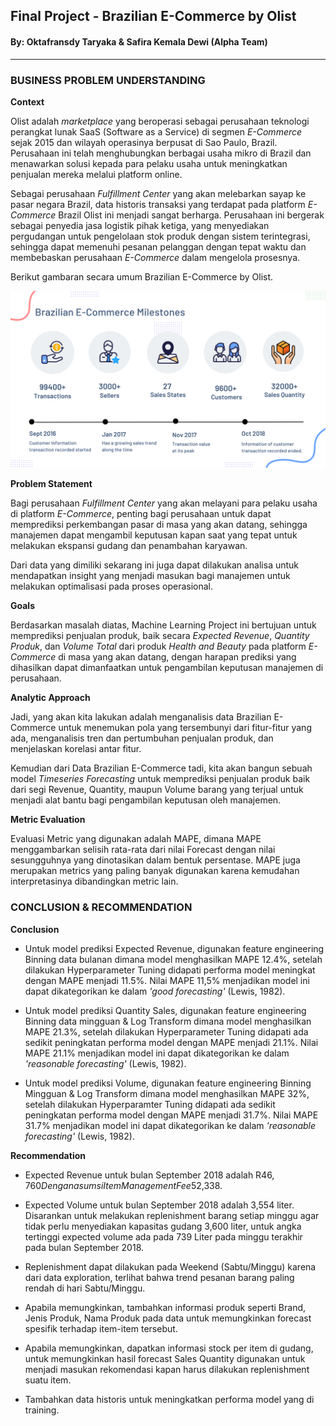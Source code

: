 ## Final Project - Brazilian E-Commerce by Olist
#### By: Oktafransdy Taryaka & Safira Kemala Dewi (Alpha Team)
<hr>

<!-- ABOUT THE PROJECT -->
### BUSINESS PROBLEM UNDERSTANDING

**Context**

Olist adalah *marketplace* yang beroperasi sebagai perusahaan teknologi perangkat lunak SaaS (Software as a Service) di segmen *E-Commerce* sejak 2015 dan wilayah operasinya berpusat di Sao Paulo, Brazil. Perusahaan ini telah menghubungkan berbagai usaha mikro di Brazil dan menawarkan solusi kepada para pelaku usaha untuk meningkatkan penjualan mereka melalui platform online. 

Sebagai perusahaan <i>Fulfillment Center</i> yang akan melebarkan sayap ke pasar negara Brazil, data historis transaksi yang terdapat pada platform <i>E-Commerce</i> Brazil Olist ini menjadi sangat berharga. Perusahaan ini bergerak sebagai penyedia jasa logistik pihak ketiga, yang menyediakan pergudangan untuk pengelolaan stok produk dengan sistem terintegrasi, sehingga dapat memenuhi pesanan pelanggan dengan tepat waktu dan membebaskan perusahaan <i>E-Commerce</i> dalam mengelola prosesnya. 

Berikut gambaran secara umum Brazilian E-Commerce by Olist.

![Overview](https://github.com/PurwadhikaDev/AlphaTeam_JC_DS_VL_06_FinalProject/blob/4f661ae398a79c8acde147a9ff0d072056df9a83/Brazilian%20E-Commerce%20Milestones.png?raw=True)

**Problem Statement**

Bagi perusahaan <i>Fulfillment Center</i> yang akan melayani para pelaku usaha di platform <i>E-Commerce</i>, penting bagi perusahaan untuk dapat memprediksi perkembangan pasar di masa yang akan datang, sehingga manajemen dapat mengambil keputusan kapan saat yang tepat untuk melakukan ekspansi gudang dan penambahan karyawan.

Dari data yang dimiliki sekarang ini juga dapat dilakukan analisa untuk mendapatkan insight yang menjadi masukan bagi manajemen untuk melakukan optimalisasi pada proses operasional. 

**Goals**

Berdasarkan masalah diatas, Machine Learning Project ini bertujuan untuk memprediksi penjualan produk, baik secara *Expected Revenue*, *Quantity Produk*, dan *Volume Total* dari produk *Health and Beauty* pada platform <i>E-Commerce</i> di masa yang akan datang, dengan harapan prediksi yang dihasilkan dapat dimanfaatkan untuk pengambilan keputusan manajemen di perusahaan. 

**Analytic Approach**

Jadi, yang akan kita lakukan adalah menganalisis data Brazilian E-Commerce untuk menemukan pola yang tersembunyi dari fitur-fitur yang ada, menganalisis tren dan pertumbuhan penjualan produk, dan menjelaskan korelasi antar fitur.

Kemudian dari Data Brazilian E-Commerce tadi, kita akan bangun sebuah model *Timeseries Forecasting* untuk memprediksi penjualan produk baik dari segi Revenue, Quantity, maupun Volume barang yang terjual untuk menjadi alat bantu bagi pengambilan keputusan oleh manajemen.


**Metric Evaluation**

Evaluasi Metric yang digunakan adalah MAPE, dimana MAPE menggambarkan selisih rata-rata dari nilai Forecast dengan nilai sesungguhnya yang dinotasikan dalam bentuk persentase. MAPE juga merupakan metrics yang paling banyak digunakan karena kemudahan interpretasinya dibandingkan metric lain.


### **CONCLUSION & RECOMMENDATION**

**Conclusion**

* Untuk model prediksi Expected Revenue, digunakan feature engineering Binning data bulanan dimana model menghasilkan MAPE 12.4%, setelah dilakukan Hyperparameter Tuning didapati performa model meningkat dengan MAPE menjadi 11.5%. Nilai MAPE 11,5% menjadikan model ini dapat dikategorikan ke dalam *'good forecasting'* (Lewis, 1982).

* Untuk model prediksi Quantity Sales, digunakan feature engineering Binning data mingguan & Log Transform dimana model menghasilkan MAPE 21.3%, setelah dilakukan Hyperparameter Tuning didapati ada sedikit peningkatan performa model dengan MAPE menjadi 21.1%. Nilai MAPE 21.1% menjadikan model ini dapat dikategorikan ke dalam *'reasonable forecasting'* (Lewis, 1982).

* Untuk model prediksi Volume, digunakan feature engineering Binning Mingguan & Log Transform dimana model menghasilkan MAPE 32%, setelah dilakukan Hyperparamter Tuning didapati ada sedikit peningkatan performa model dengan MAPE menjadi 31.7%. Nilai MAPE 31.7% menjadikan model ini dapat dikategorikan ke dalam *'reasonable forecasting'* (Lewis, 1982).


**Recommendation**

* Expected Revenue untuk bulan September 2018 adalah R$46,760 Dengan asumsi Item Management Fee 5%, maka expected income dari perusahaan adalah R$2,338.

* Expected Volume untuk bulan September 2018 adalah 3,554 liter. Disarankan untuk melakukan replenishment barang setiap minggu agar tidak perlu menyediakan kapasitas gudang 3,600 liter, untuk angka tertinggi expected volume ada pada 739 Liter pada minggu terakhir pada bulan September 2018.

* Replenishment dapat dilakukan pada Weekend (Sabtu/Minggu) karena dari data exploration, terlihat bahwa trend pesanan barang paling rendah di hari Sabtu/Minggu.

* Apabila memungkinkan, tambahkan informasi produk seperti Brand, Jenis Produk, Nama Produk pada data untuk memungkinkan forecast spesifik terhadap item-item tersebut.

* Apabila memungkinkan, dapatkan informasi stock per item di gudang, untuk memungkinkan hasil forecast Sales Quantity digunakan untuk menjadi masukan rekomendasi kapan harus dilakukan replenishment suatu item.

* Tambahkan data historis untuk meningkatkan performa model yang di training.
